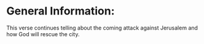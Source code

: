 # General Information:

This verse continues telling about the coming attack against Jerusalem and how God will rescue the city.